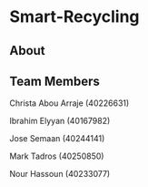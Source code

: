 # Smart-Recycling

## About 


## Team Members

Christa Abou Arraje (40226631)

Ibrahim Elyyan (40167982)

Jose Semaan (40244141)

Mark Tadros (40250850)

Nour Hassoun (40233077)
